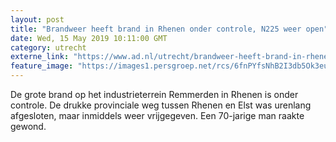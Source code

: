 ```yaml
---
layout: post
title: "Brandweer heeft brand in Rhenen onder controle, N225 weer open"
date: Wed, 15 May 2019 10:11:00 GMT
category: utrecht
externe_link: "https://www.ad.nl/utrecht/brandweer-heeft-brand-in-rhenen-onder-controle-n225-weer-open~a42d2fb2/"
feature_image: "https://images1.persgroep.net/rcs/6fnPYfsNhB2I3db5Ok3euT3XK5I/diocontent/148424606/_fitwidth/400/?appId=21791a8992982cd8da851550a453bd7f&quality=0.7"
---
```


De grote brand op het industrieterrein Remmerden in Rhenen is onder controle. De drukke provinciale weg tussen Rhenen en Elst was urenlang afgesloten, maar inmiddels weer vrijgegeven. Een 70-jarige man raakte gewond.
